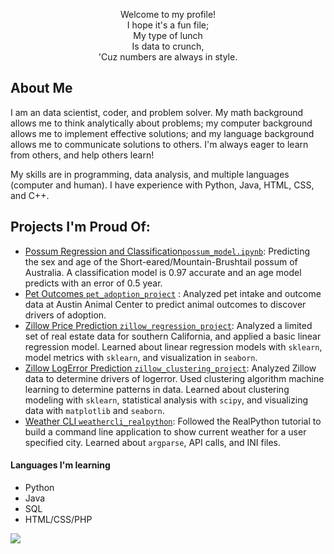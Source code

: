<p align="center">
Welcome to my profile!</br>
I hope it's a fun file;</br>
    My type of lunch</br>
    Is data to crunch,</br>
'Cuz numbers are always in style.</br>
</p>

## About Me
I am an data scientist, coder, and problem solver. My math background allows me to think analytically about problems; my computer background allows me to implement effective solutions; and my language background allows me to communicate solutions to others. I'm always eager to learn from others, and help others learn!

My skills are in programming, data analysis, and multiple languages (computer and human). I have experience with Python, Java, HTML, CSS, and C++.

## Projects I'm Proud Of:
- <a href='https://github.com/stephenfitzsimon/possum-regression/blob/main/possum_models.ipynb'>Possum Regression and Classification`possum_model.ipynb`</a>: Predicting the sex and age of the Short-eared/Mountain-Brushtail possum of Australia. A classification model is 0.97 accurate and an age model predicts with an error of 0.5 year.
- <a href="https://github.com/stephenfitzsimon/pet_adoption_project">Pet Outcomes `pet_adoption_project`</a> : Analyzed pet intake and outcome data at Austin Animal Center to predict animal outcomes to discover drivers of adoption.
- <a href="https://github.com/stephenfitzsimon/zillow_regression_project">Zillow Price Prediction `zillow_regression_project`</a>: Analyzed a limited set of real estate data for southern California, and applied a basic linear regression model. Learned about linear regression models with `sklearn`, model metrics with `sklearn`, and visualization in `seaborn`.
- <a href= "https://github.com/stephenfitzsimon/zillow_clustering_project">Zillow LogError Prediction `zillow_clustering_project`</a>: Analyzed Zillow data to determine drivers of logerror.  Used clustering algorithm machine learning to determine patterns in data. Learned about clustering modeling with `sklearn`, statistical analysis with `scipy`, and visualizing data with `matplotlib` and `seaborn`.
- <a href="https://github.com/stephenfitzsimon/weathercli_realpython">Weather CLI `weathercli_realpython`</a>: Followed the RealPython tutorial to build a command line application to show current weather for a user specified city.  Learned about `argparse`, API calls, and INI files.

#### Languages I'm learning
- Python
- Java
- SQL
- HTML/CSS/PHP

<img src="https://www.codewars.com/users/stephenf/badges/micro"></img>

<!---
stephenfitzsimon/stephenfitzsimon is a ✨ special ✨ repository because its `README.md` (this file) appears on your GitHub profile.
You can click the Preview link to take a look at your changes.
--->
